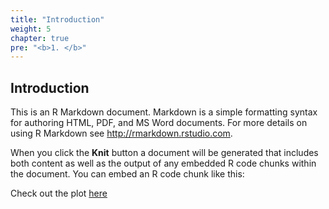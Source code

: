 ```yaml
---
title: "Introduction"
weight: 5
chapter: true
pre: "<b>1. </b>"
---
```


## Introduction

This is an R Markdown document. Markdown is a simple formatting syntax for authoring HTML, PDF, and MS Word documents. For more details on using R Markdown see <http://rmarkdown.rstudio.com>.

When you click the **Knit** button a document will be generated that includes both content as well as the output of any embedded R code chunks within the document. You can embed an R code chunk like this:

Check out the plot [here](/R-and-RStudio/Introduction/plot.html)